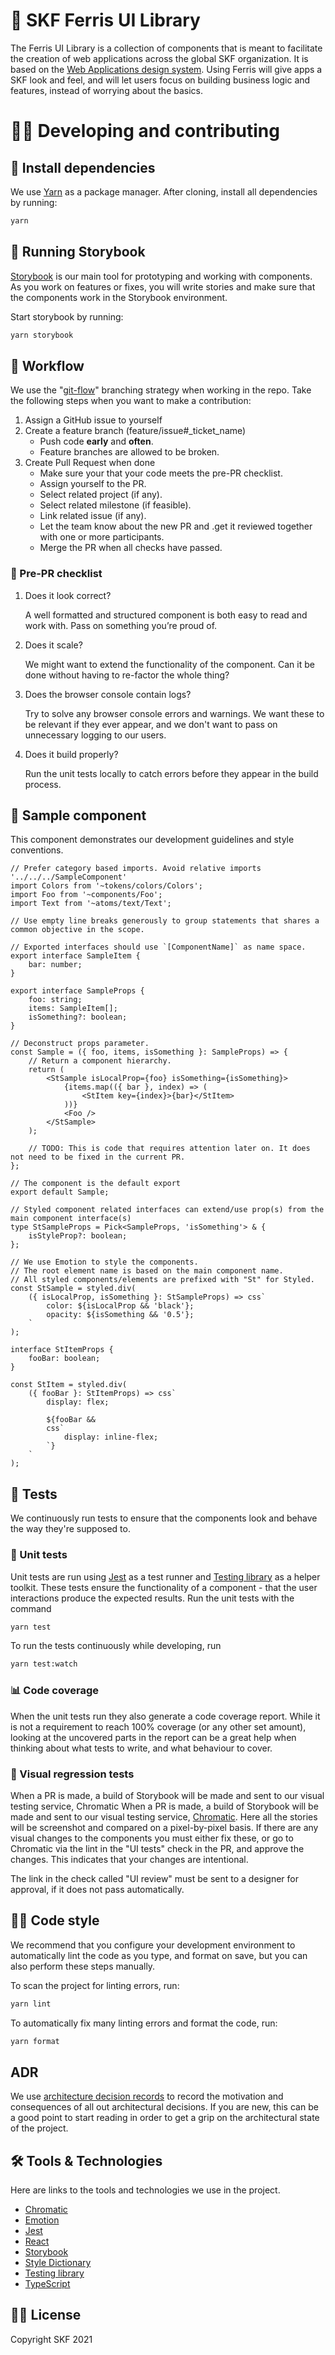 # 🎡 SKF Ferris UI Library

The Ferris UI Library is a collection of components that is meant to facilitate the creation of web applications across the global SKF organization. It is based on the [Web Applications design system](https://skf.invisionapp.com/dsm/ab-skf/4-web-applications?mode=preview). Using Ferris will give apps a SKF look and feel, and will let users focus on building business logic and features, instead of worrying about the basics.

# 👩‍💻 Developing and contributing

## 🚚 Install dependencies

We use [Yarn](https://yarnpkg.com/) as a package manager. After cloning, install all dependencies by running:

```bash
yarn
```

## 📖 Running Storybook

[Storybook](https://storybook.js.org/) is our main tool for prototyping and working with components. As you work on features or fixes, you will write stories and make sure that the components work in the Storybook environment.

Start storybook by running:

```bash
yarn storybook
```

## 🎢 Workflow

We use the "[git-flow](docs/adr/005-git-flow.md)" branching strategy when working in the repo. Take the following steps when you want to make a contribution:

1. Assign a GitHub issue to yourself
2. Create a feature branch (feature/issue#\_ticket_name)
   - Push code **early** and **often**.
   - Feature branches are allowed to be broken.
3. Create Pull Request when done
   - Make sure your that your code meets the pre-PR checklist.
   - Assign yourself to the PR.
   - Select related project (if any).
   - Select related milestone (if feasible).
   - Link related issue (if any).
   - Let the team know about the new PR and .get it reviewed together with one or more participants.
   - Merge the PR when all checks have passed.

### 📝 Pre-PR checklist

1. Does it look correct?

   A well formatted and structured component is both easy to read and work with. Pass on something you’re proud of.

2. Does it scale?

   We might want to extend the functionality of the component. Can it be done without having to re-factor the whole thing?

3. Does the browser console contain logs?

   Try to solve any browser console errors and warnings. We want these to be relevant if they ever appear, and we don't want to pass on unnecessary logging to our users.

4. Does it build properly?

   Run the unit tests locally to catch errors before they appear in the build process.

## 🧩 Sample component

This component demonstrates our development guidelines and style conventions.

```tsx
// Prefer category based imports. Avoid relative imports '../../../SampleComponent'
import Colors from '~tokens/colors/Colors';
import Foo from '~components/Foo';
import Text from '~atoms/text/Text';

// Use empty line breaks generously to group statements that shares a common objective in the scope.

// Exported interfaces should use `[ComponentName]` as name space.
export interface SampleItem {
	bar: number;
}

export interface SampleProps {
	foo: string;
	items: SampleItem[];
	isSomething?: boolean;
}

// Deconstruct props parameter.
const Sample = ({ foo, items, isSomething }: SampleProps) => {
	// Return a component hierarchy.
	return (
		<StSample isLocalProp={foo} isSomething={isSomething}>
			{items.map(({ bar }, index) => (
				<StItem key={index}>{bar}</StItem>
			))}
			<Foo />
		</StSample>
	);

	// TODO: This is code that requires attention later on. It does not need to be fixed in the current PR.
};

// The component is the default export
export default Sample;

// Styled component related interfaces can extend/use prop(s) from the main component interface(s)
type StSampleProps = Pick<SampleProps, 'isSomething'> & {
	isStyleProp?: boolean;
};

// We use Emotion to style the components.
// The root element name is based on the main component name.
// All styled components/elements are prefixed with "St" for Styled.
const StSample = styled.div(
	({ isLocalProp, isSomething }: StSampleProps) => css`
		color: ${isLocalProp && 'black'};
		opacity: ${isSomething && '0.5'};
	`
);

interface StItemProps {
	fooBar: boolean;
}

const StItem = styled.div(
	({ fooBar }: StItemProps) => css`
		display: flex;

		${fooBar &&
		css`
			display: inline-flex;
		`}
	`
);
```

## 🚧 Tests

We continuously run tests to ensure that the components look and behave the way they're supposed to.

### 🧰 Unit tests

Unit tests are run using [Jest](https://jestjs.io/) as a test runner and [Testing library](https://testing-library.com/) as a helper toolkit. These tests ensure the functionality of a component - that the user interactions produce the expected results. Run the unit tests with the command

```bash
yarn test
```

To run the tests continuously while developing, run

```bash
yarn test:watch
```

### 📊 Code coverage

When the unit tests run they also generate a code coverage report. While it is not a requirement to reach 100% coverage (or any other set amount), looking at the uncovered parts in the report can be a great help when thinking about what tests to write, and what behaviour to cover.

### 👀 Visual regression tests

When a PR is made, a build of Storybook will be made and sent to our visual testing service, Chromatic
When a PR is made, a build of Storybook will be made and sent to our visual testing service, [Chromatic](https://www.chromatic.com/). Here all the stories will be screenshot and compared on a pixel-by-pixel basis. If there are any visual changes to the components you must either fix these, or go to Chromatic via the lint in the "UI tests" check in the PR, and approve the changes. This indicates that your changes are intentional.

The link in the check called "UI review" must be sent to a designer for approval, if it does not pass automatically.

## 👩‍🎤 Code style

We recommend that you configure your development environment to automatically lint the code as you type, and format on save, but you can also perform these steps manually.

To scan the project for linting errors, run:

```bash
yarn lint
```

To automatically fix many linting errors and format the code, run:

```bash
yarn format
```

## ADR

We use [architecture decision records](docs/adr) to record the motivation and consequences of all out architectural decisions. If you are new, this can be a good point to start reading in order to get a grip on the architectural state of the project.

## 🛠 Tools & Technologies

Here are links to the tools and technologies we use in the project.

- [Chromatic](https://www.chromatic.com/)
- [Emotion](https://emotion.sh/docs/@emotion/css)
- [Jest](https://jestjs.io/)
- [React](https://reactjs.org/tutorial/tutorial.html)
- [Storybook](https://storybook.js.org/)
- [Style Dictionary](https://amzn.github.io/style-dictionary/)
- [Testing library](https://testing-library.com/)
- [TypeScript](https://www.typescriptlang.org/)

## 🧑‍⚖️ License

Copyright SKF 2021
